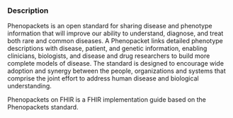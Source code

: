 ### Description

Phenopackets is an open standard for sharing disease and phenotype information that will improve our ability to understand, diagnose, and treat both rare and common diseases. A Phenopacket links detailed phenotype descriptions with disease, patient, and genetic information, enabling clinicians, biologists, and disease and drug researchers to build more complete models of disease. The standard is designed to encourage wide adoption and synergy between the people, organizations and systems that comprise the joint effort to address human disease and biological understanding.

Phenopackets on FHIR is a FHIR implementation guide based on the Phenopackets standard.
